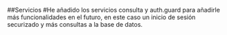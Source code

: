 ##Servicios
#He añadido los servicios consulta y auth.guard para añadirle más funcionalidades en el futuro, en este caso un inicio de sesión securizado y más consultas a la base de datos.
